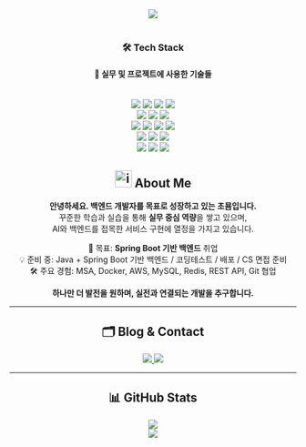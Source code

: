 <div align= "center">
    <img src="https://capsule-render.vercel.app/api?type=waving&color=e7b0e8&height=180&text=Back-End%20Oriented%20Developer&animation=fadeIn&fontColor=ffffff&fontSize=40" />
</div>


<br/>

<h3 align="center">🛠 Tech Stack</h3>
<h4 align="center">📌 실무 및 프로젝트에 사용한 기술들</h4>
<br/>
<div align="center"> 
  <!-- Backend -->
  <img src="https://img.shields.io/badge/Java-007396?style=for-the-badge&logo=OpenJDK&logoColor=white"/> 
  <img src="https://img.shields.io/badge/SpringBoot-6DB33F?style=for-the-badge&logo=Spring&logoColor=white"/> 
  <img src="https://img.shields.io/badge/MySQL-4479A1?style=for-the-badge&logo=MySQL&logoColor=white"/> 
  <img src="https://img.shields.io/badge/JPA-59666C?style=for-the-badge&logo=Hibernate&logoColor=white"/>
  <br/>

  <!-- Infra -->
  <img src="https://img.shields.io/badge/AWS-232F3E?style=for-the-badge&logo=AmazonAWS&logoColor=white"/>
  <img src="https://img.shields.io/badge/Docker-2496ED?style=for-the-badge&logo=Docker&logoColor=white"/>
  <img src="https://img.shields.io/badge/Linux-FCC624?style=for-the-badge&logo=Linux&logoColor=black"/>
  <br/>

  <!-- AI / Python -->
  <img src="https://img.shields.io/badge/Python-3776AB?style=for-the-badge&logo=Python&logoColor=white"/>
  <img src="https://img.shields.io/badge/TensorFlow-FF6F00?style=for-the-badge&logo=TensorFlow&logoColor=white"/>
  <img src="https://img.shields.io/badge/PyTorch-EE4C2C?style=for-the-badge&logo=PyTorch&logoColor=white"/>
  <img src="https://img.shields.io/badge/OpenCV-5C3EE8?style=for-the-badge&logo=OpenCV&logoColor=white"/>
  <br/>

  <!-- Frontend -->
  <img src="https://img.shields.io/badge/JavaScript-F7DF1E?style=for-the-badge&logo=JavaScript&logoColor=black"/>
  <img src="https://img.shields.io/badge/React-61DAFB?style=for-the-badge&logo=React&logoColor=black"/>
  <img src="https://img.shields.io/badge/styledcomponents-DB7093?style=for-the-badge&logo=styledcomponents&logoColor=white"/>
  <br/>

  <!-- Tools -->
  <img src="https://img.shields.io/badge/GitHub-313131?style=for-the-badge&logo=GitHub&logoColor=white"/>
  <img src="https://img.shields.io/badge/IntelliJ-000000?style=for-the-badge&logo=IntelliJ%20IDEA&logoColor=white">
  <img src="https://img.shields.io/badge/Pycharm-232323?style=for-the-badge&logo=Pycharm&logoColor=white">
</div>

<div align="center">

## <img width="30" height="30" alt="image" src="https://github.com/user-attachments/assets/d7c55ba8-8a31-41ed-b440-2dcb03917a29" />  About Me

**안녕하세요. 백엔드 개발자를 목표로 성장하고 있는 초묨입니다.**  
꾸준한 학습과 실습을 통해 **실무 중심 역량**을 쌓고 있으며,  
AI와 백엔드를 접목한 서비스 구현에 열정을 가지고 있습니다.

🎯 목표: **Spring Boot 기반 백엔드** 취업  
💡 준비 중: Java + Spring Boot 기반 백엔드 / 코딩테스트 / 배포 / CS 면접 준비  
🛠 주요 경험: MSA, Docker, AWS, MySQL, Redis, REST API, Git 협업  

 **하나만 더 발전을 원하며, 실전과 연결되는 개발을 추구합니다.**

</div>

---

<div align="center">

<h2>🗂 Blog & Contact</h2>

<a href="https://velog.io/@puppy1012" target="_blank">
  <img src="https://img.shields.io/badge/Dev%20Blog-000000?style=for-the-badge&logo=Velog&logoColor=white"/>
</a>

<a href="mailto:puppy1012@naver.com" target="_blank">
  <img src="https://img.shields.io/badge/Email-000000?style=for-the-badge&logo=Naver&logoColor=green"/>
</a>

</div>

---

<div align="center">

## 📊 GitHub Stats

<img src="https://github-readme-stats.vercel.app/api?username=puppy1012&show_icons=true&theme=chartreuse-dark" />

<br/>

<img src="https://github-readme-stats.vercel.app/api/top-langs/?username=puppy1012&layout=compact&theme=chartreuse-dark&langs_count=8" />

</div>
